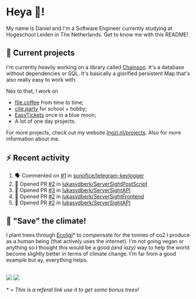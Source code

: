 # Heya 👋!

My name is Daniel and I'm a Software Engineer currently studying at Hogeschool Leiden in The Netherlands. Get to know me with this README!

## 💪 Current projects
I'm currently heavily working on a library called [Chainson](https://github.com/abcdan/chainson). It's a database without dependencies or SQL. It's basically a glorified persistent Map that's also really easy to work with.

Nex to that, I work on
- [file.coffee](https://file.coffee) from time to time;
- [cite.party](https://cite.party) for school + hobby;
- [EasyTickets](https://easytickets.xyz) once in a blue moon;
- A lot of one day projects.

For more projects, check out my website [lngzl.nl/projects](https://lngzl.nl/projects). Also for more information about me.

## ⚡ Recent activity
<!--START_SECTION:activity-->
1. 🗣 Commented on [#1](https://github.com/sonofice/telegram-keylogger/issues/1) in [sonofice/telegram-keylogger](https://github.com/sonofice/telegram-keylogger)
2. 💪 Opened PR [#2](https://github.com/lukasvdberk/ServerSightPostScript/pull/2) in [lukasvdberk/ServerSightPostScript](https://github.com/lukasvdberk/ServerSightPostScript)
3. 💪 Opened PR [#3](https://github.com/lukasvdberk/ServerSightAPI/pull/3) in [lukasvdberk/ServerSightAPI](https://github.com/lukasvdberk/ServerSightAPI)
4. 💪 Opened PR [#2](https://github.com/lukasvdberk/ServerSightFrontend/pull/2) in [lukasvdberk/ServerSightFrontend](https://github.com/lukasvdberk/ServerSightFrontend)
5. 💪 Opened PR [#2](https://github.com/lukasvdberk/ServerSightAPI/pull/2) in [lukasvdberk/ServerSightAPI](https://github.com/lukasvdberk/ServerSightAPI)
<!--END_SECTION:activity-->

## 🌳 "Save" the climate!
I plant trees through <a href="https://ecologi.com/lngzl?r=6005cc57f70194001deaedfa">Ecoligi</a>* to compensate for the tonnes of co2 I produce as a human being (that actively uses the internet). I'm not going vegan or anything so I thought this would be a good _(and lazy)_ way to help the world become slightly better in terms of climate change. I'm far from a good example but ay, everything helps.

<br><a href="https://ecologi.com/lngzl?r=6005cc57f70194001deaedfa"><img src="https://img.shields.io/ecologi/trees/lngzl"></a> <a href="https://ecologi.com/lngzl?r=6005cc57f70194001deaedfa"><img src="https://img.shields.io/ecologi/carbon/lngzl"></a>



_\* = This is a referal link use it to get some bonus trees!_
